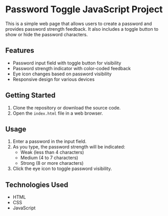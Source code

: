 # Password Toggle JavaScript Project

This is a simple web page that allows users to create a password and provides password strength feedback. It also includes a toggle button to show or hide the password characters.

## Features

- Password input field with toggle button for visibility
- Password strength indicator with color-coded feedback
- Eye icon changes based on password visibility
- Responsive design for various devices

## Getting Started

1. Clone the repository or download the source code.
2. Open the `index.html` file in a web browser.

## Usage

1. Enter a password in the input field.
2. As you type, the password strength will be indicated:
   - Weak (less than 4 characters)
   - Medium (4 to 7 characters)
   - Strong (8 or more characters)
3. Click the eye icon to toggle password visibility.

## Technologies Used

- HTML
- CSS
- JavaScript
